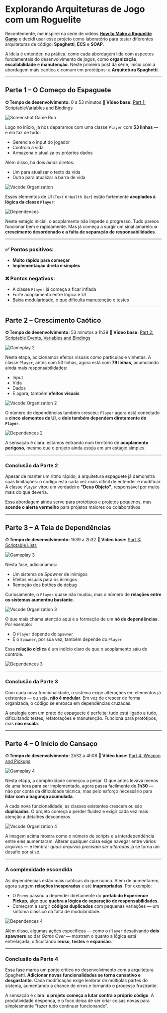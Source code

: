 # Explorando Arquiteturas de Jogo com um Roguelite

Recentemente, me inspirei na série de vídeos [**How to Make a Roguelite Game**](https://www.youtube.com/playlist?list=PLSHqi2dTiNGCncSOksACfJChpfPa6qz9w) e decidi usar esse projeto como laboratório para testar diferentes arquiteturas de código: **Spaghetti**, **ECS** e **SOAP**.

A ideia é entender, na prática, como cada abordagem lida com aspectos fundamentais do desenvolvimento de jogos, como **organização**, **escalabilidade** e **manutenção**. Neste primeiro post da série, inicio com a abordagem mais caótica e comum em protótipos: a **Arquitetura Spaghetti**.

---

## Parte 1 – O Começo do Espaguete

**⏱ Tempo de desenvolvimento:** 0 a 53 minutos
**🎥 Vídeo base:** [Part 1: ScriptableVariables and Bindings](https://www.youtube.com/watch?v=Yfp9aUxkfw4&index=1)

![Screenshot Game Run](README/ScreenshotGameRun.png)

Logo no início, já nos deparamos com uma classe `Player` com **53 linhas** — e ela faz de tudo:

* Gerencia o input do jogador
* Controla a vida
* Armazena e atualiza os próprios dados

Além disso, há dois *binds* diretos:

* Um para atualizar o texto da vida
* Outro para atualizar a barra de vida

![Vscode Organization](README/VsCodeCodesAndOrganization.png)

Esses elementos de UI (`Text` e `Health Bar`) estão fortemente **acoplados à lógica da classe `Player`**:

![Dependences](README/Dependencias.png)

Neste estágio inicial, o acoplamento não impede o progresso. Tudo parece funcionar bem e rapidamente. Mas já começa a surgir um sinal amarelo: **o crescimento desordenado e a falta de separação de responsabilidades**.

---

### ✅ Pontos positivos:

* **Muito rápido para começar**
* **Implementação direta e simples**

### ❌ Pontos negativos:

* A classe `Player` já começa a ficar inflada
* Forte acoplamento entre lógica e UI
* Baixa modularidade, o que dificulta manutenção e testes

---

## Parte 2 – Crescimento Caótico

**⏱ Tempo de desenvolvimento:** 53 minutos a 1h39
**🎥 Vídeo base:** [Part 2: Scriptable Events, Variables and Bindings](https://www.youtube.com/watch?v=Xl5l3HqoQAk&index=2)

![Gameplay 2](README/Gameplay2.png)

Nesta etapa, adicionamos efeitos visuais como partículas e vinhetas. A classe `Player`, antes com 53 linhas, agora está com **79 linhas**, acumulando ainda mais responsabilidades:

* Input
* Vida
* Dados
* E agora, também **efeitos visuais**

![Vscode Organization 2](README/VscodeOrganization2.png)

O número de dependências também cresceu: `Player` agora está conectado a **cinco elementos de UI**, e **dois também dependem diretamente do `Player`**.

![Dependences 2](README/DependenceGraph2.png)

A sensação é clara: estamos entrando num território de **acoplamento perigoso**, mesmo que o projeto ainda esteja em um estágio simples.

---

### Conclusão da Parte 2

Apesar de manter um ritmo rápido, a arquitetura espaguete já demonstra suas limitações: o código está cada vez mais difícil de entender e modificar. A classe `Player` virou um verdadeiro **"Deus Objeto"**, responsável por muito mais do que deveria.

Essa abordagem ainda serve para protótipos e projetos pequenos, mas **acende o alerta vermelho** para projetos maiores ou colaborativos.

---

## Parte 3 – A Teia de Dependências

**⏱ Tempo de desenvolvimento:** 1h39 a 2h32
**🎥 Vídeo base:** [Part 3: Scriptable Lists](https://www.youtube.com/watch?v=ARyVWje6Nlk&index=3)

![Gameplay 3](README/Gameplay3.png)

Nesta fase, adicionamos:

* Um sistema de *Spawner* de inimigos
* Efeitos visuais para os inimigos
* Remoção dos botões de debug

Curiosamente, o `Player` quase não mudou, mas o número de **relações entre os sistemas aumentou bastante**.

![Vscode Organization 3](README/VscodeOrganization3.png)

O que mais chama atenção aqui é a formação de um **nó de dependências**. Por exemplo:

* O `Player` depende do `Spawner`
* E o `Spawner`, por sua vez, também depende do `Player`

Essa **relação cíclica** é um indício claro de que o acoplamento saiu do controle.

![Dependences 3](README/Dependence3.png)

---

### Conclusão da Parte 3

Com cada nova funcionalidade, o sistema exige alterações em elementos já existentes — ou seja, **não é modular**. Em vez de crescer de forma organizada, o código se enrosca em dependências cruzadas.

A analogia com um prato de espaguete é perfeita: tudo está ligado a tudo, dificultando testes, refatorações e manutenção. Funciona para protótipos, mas **não escala**.

---

## Parte 4 – O Início do Cansaço

**⏱ Tempo de desenvolvimento:** 2h32 a 4h08
**🎥 Vídeo base:** [Part 4: Weapon and Pickups](https://www.youtube.com/watch?v=qvbSTnvsOtg&index=4)

![Gameplay 4](README/Gameplay4.png)

Nesta etapa, a complexidade começou a pesar. O que antes levava menos de uma hora para ser implementado, agora passa facilmente de **1h30** — não por conta da dificuldade técnica, mas pelo esforço necessário para **lidar com a bagunça acumulada**.

A cada nova funcionalidade, as classes existentes crescem ou são **duplicadas**. O projeto começa a perder fluidez e exigir cada vez mais atenção a detalhes desconexos.

![Vscode Organization 4](README/VscodeOrganization4.png)

A imagem acima mostra como o número de scripts e a interdependência entre eles aumentaram. Alterar qualquer coisa exige navegar entre vários arquivos — e lembrar *quais arquivos precisam ser alterados* já se torna um desafio por si só.

---

### A complexidade escondida

As dependências estão mais caóticas do que nunca. Além de aumentarem, agora surgem **relações inesperadas** e até **inapropriadas**. Por exemplo:

* O `Enemy` passou a depender diretamente do **prefab do Experience Pickup**, algo que **quebra a lógica de separação de responsabilidades**.
* Começam a surgir **códigos duplicados** com pequenas variações — um sintoma clássico da falta de modularidade.

![Dependences 4](README/Dependence4.png)

Além disso, algumas ações específicas — como o `Player` desativando **dois spawners** ao dar *Game Over* — mostram o quanto a lógica está entrelaçada, dificultando **reuso**, **testes** e **expansão**.

---

### Conclusão da Parte 4

Essa fase marca um ponto crítico no desenvolvimento com a arquitetura Spaghetti. **Adicionar novas funcionalidades se torna cansativo e desgastante**. Cada modificação exige lembrar de múltiplas partes do sistema, aumentando a chance de erros e tornando o processo frustrante.

A sensação é clara: **o projeto começa a lutar contra o próprio código**. A produtividade despenca, e o foco deixa de ser criar coisas novas para simplesmente “fazer tudo continuar funcionando”.

